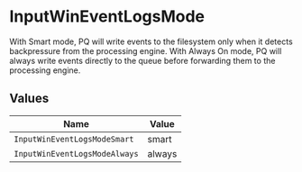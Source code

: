 # InputWinEventLogsMode

With Smart mode, PQ will write events to the filesystem only when it detects backpressure from the processing engine. With Always On mode, PQ will always write events directly to the queue before forwarding them to the processing engine.


## Values

| Name                          | Value                         |
| ----------------------------- | ----------------------------- |
| `InputWinEventLogsModeSmart`  | smart                         |
| `InputWinEventLogsModeAlways` | always                        |